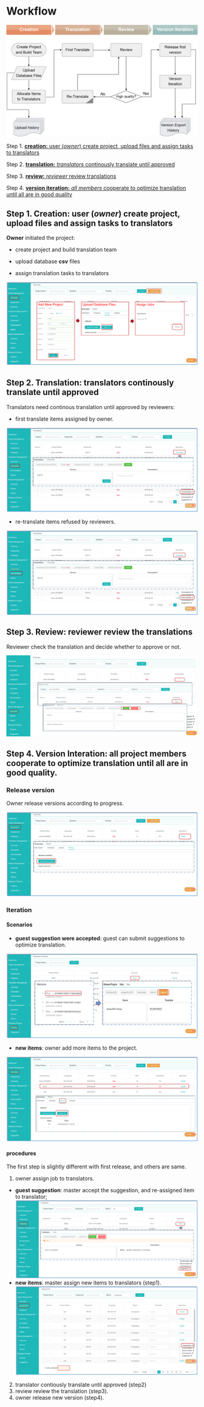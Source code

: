 # Workflow
 
![](/assets/Trantrace_workflow.jpg)

Step 1. [**creation:** user (_owner_) create project, upload files and assign tasks to translators](#create)

Step 2. [**translation:** _translators_ continously translate until approved](#translate)

Step 3. [**review:** _reviewer_ review translations ](#review)

Step 4. [**version iteration:** _all members_ cooperate to optimize translation until all are in good quality](#iteration)
 
## Step 1. Creation: user (_owner_) create project, upload files and assign tasks to translators

<span id='create'></span>

**Owner** initiated the project:

- create project and build translation team

- upload database **csv** files

- assign translation tasks to translators

![](/assets/step1_creation.png)

## Step 2. Translation: translators continously translate until approved

<span id='translate'></span>

Translators need continous translation until approved by reviewers:

- first translate items assigned by owner.

![](/assets/translation_management.translation.png)

- re-translate items refused by reviewers.

![](/assets/translation_management.retranslation.png)


## Step 3. Review: reviewer review the translations

<span id='review'></span>

Reviewer check the translation and decide whether to approve or not.

![](/assets/step3_review.png)

## Step 4. Version Interation: all project members cooperate to optimize translation until all are in good quality.

### Release version

<span id='release'></span>

Owner release versions according to progress.

![](/assets/step4_release.png)

### Iteration

<span id='iteration'></span>

#### Scenarios

- **guest suggestion were accepted**: guest can submit suggestions to optimize translation.

![](/assets/suggestion.png)

- **new items**: owner add more items to the project.

![](/assets/step5_upload.png)


#### procedures

The first step is slightly different with first release, and others are same.

1. owner assign job to translators. 
  - **guest suggestion**: master accept the suggestion, and re-assigned item to translator;
![](/assets/project_management.feedback.png)
  - **new items**: master assign new items to translators (step1).
  ![](/assets/project_management.assignment.png)
2. translator contiously translate until approved (step2)
3. review review the translation (step3).
4. owner release new version (step4).











